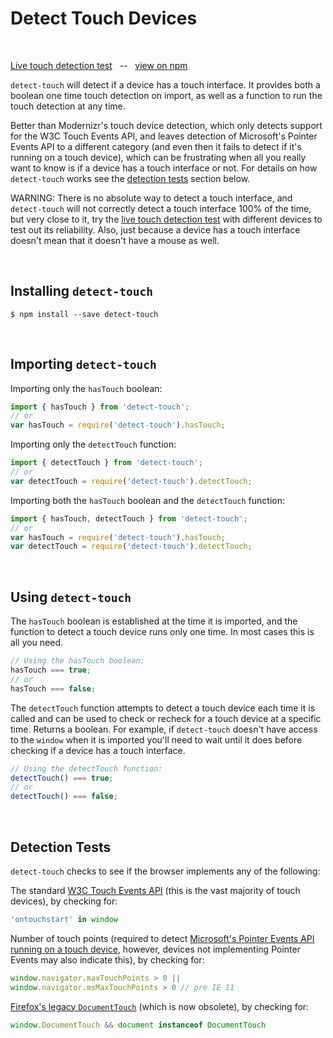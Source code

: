 # Detect Touch Devices
&nbsp;

[Live touch detection test][liveTest] &nbsp; -- &nbsp; [view on npm][onNpm]

`detect-touch` will detect if a device has a touch interface. It provides both a boolean one time touch detection on import, as well as a function to run the touch detection at any time.

Better than Modernizr's touch device detection, which only detects support for the W3C Touch Events API, and leaves detection of Microsoft's Pointer Events API to a different category (and even then it fails to detect if it's running on a touch device), which can be frustrating when all you really want to know is if a device has a touch interface or not. For details on how `detect-touch` works see the [detection tests](#detection-tests) section below.

WARNING: There is no absolute way to detect a touch interface,  and `detect-touch` will not correctly detect a touch interface 100% of the time, but very close to it, try the [live touch detection test][liveTest] with different devices to test out its reliability. Also, just because a device has a touch interface doesn't mean that it doesn't have a mouse as well.

[liveTest]: http://detect-touch.rafrex.com
[onNpm]: https://www.npmjs.com/package/detect-touch

&nbsp;
## Installing `detect-touch`
```terminal
$ npm install --save detect-touch
```
&nbsp;
## Importing `detect-touch`
Importing only the `hasTouch` boolean:
```javascript
import { hasTouch } from 'detect-touch';
// or
var hasTouch = require('detect-touch').hasTouch;
```

Importing only the `detectTouch` function:
```javascript
import { detectTouch } from 'detect-touch';
// or
var detectTouch = require('detect-touch').detectTouch;
```

Importing both the `hasTouch` boolean and the `detectTouch` function:
```javascript
import { hasTouch, detectTouch } from 'detect-touch';
// or
var hasTouch = require('detect-touch').hasTouch;
var detectTouch = require('detect-touch').detectTouch;
```

&nbsp;
## Using `detect-touch`

The `hasTouch` boolean is established at the time it is imported, and the function to detect a touch device runs only one time. In most cases this is all you need.
```javascript
// Using the hasTouch boolean:
hasTouch === true;
// or
hasTouch === false;
```

The `detectTouch` function attempts to detect a touch device each time it is called and can be used to check or recheck for a touch device at a specific time. Returns a boolean. For example, if `detect-touch` doesn't have access to the `window` when it is imported you'll need to wait until it does before checking if a device has a touch interface.
```javascript
// Using the detectTouch function:
detectTouch() === true;
// or
detectTouch() === false;
```

&nbsp;
## Detection Tests
`detect-touch` checks to see if the browser implements any of the following:  

The standard [W3C Touch Events API][w3cTE] (this is the vast majority of touch devices), by checking for:
```javascript
'ontouchstart' in window
```
Number of touch points (required to detect [Microsoft's Pointer Events API running on a touch device][maxTP], however, devices not implementing Pointer Events may also indicate this), by checking for:
```javascript
window.navigator.maxTouchPoints > 0 ||
window.navigator.msMaxTouchPoints > 0 // pre IE 11
```
[Firefox's legacy `DocumentTouch`][docT] (which is now obsolete), by checking for:
```javascript
window.DocumentTouch && document instanceof DocumentTouch
```

[w3cTE]: https://www.w3.org/TR/touch-events/
[maxTP]: https://msdn.microsoft.com/en-us/library/dn433244(v=vs.85).aspx#feature_detection_and_touch_support_testing
[docT]: https://developer.mozilla.org/en-US/docs/Web/API/DocumentTouch
